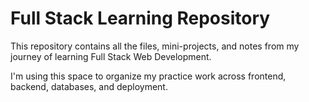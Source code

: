 # Full Stack Learning Repository

This repository contains all the files, mini-projects, and notes from my journey of learning Full Stack Web Development.

I'm using this space to organize my practice work across frontend, backend, databases, and deployment.
